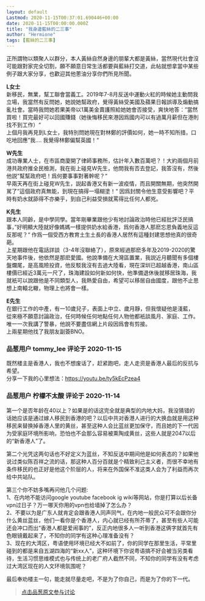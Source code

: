 ```yaml
---
layout: default
Lastmod: 2020-11-15T00:37:01.690446+00:00
date: 2020-11-15T00:00:00.000Z
title: "我身邊藍絲的二三事"
author: "Hermione"
tags: [藍絲的二三事]
---
```


正所謂物以類聚人以群分，本人黃絲自然身邊的朋輩大都是黃絲，當然現代社會沒可能跟對家完全切割，願不願意日常生活都要與藍絲打交道，此帖就想拿當中某些例子跟大家分享，也歡迎其他蔥油分享你們所見所聞。  
  
**L女士**  
新移民，無業，幫工聯會當義工。2019年7-8月反送中運動火紅的時候她主動問我立場，我當然有反問她，她說她幫政府，覺得黃絲受美國及蘋果日報誤導及煽動搞亂社會。當時我問她若果美帝以1萬美金賣護照給她她會否接受，爽快地答：”當然買啦！買完最好可以回國賺錢（她後悔移民來港因爲國内可以有過萬月薪但在港則找不到工作）“  
上個月我再見到L女士，我特別問她現在對林鄭的評價如何，她一時不知所措，口吃地回應”我.... 我覺得林鄭偏幫英國！“  
  
**W先生**  
成功專業人士，在市區商廈開了律師事務所，估計年入數百萬吧？！大約兩個月前港共政府推全民檢測，我在街上碰見W先生，他問我有否去登記，我答沒有，然後他説”幫幫政府吧！爲何要事事對著幹呢？“  
早兩天再在街上碰見W先生，説起香港又有新一波疫情，而且開關無期，他突然開駡了”這個政府真無能，到現在搞得一塌糊塗！“ 因爲封關令他生意受影響吧？平時有奶水就舔得不亦樂乎，到自己利益受損就罵得比任何人都兇。   
  
**K先生**  
跟本人同齡，是中學同學。當年剛畢業跟他少有地討論政治時他已經批評泛民搞事，”好明顯大陸就好像媽媽一樣提供奶水給香港，爲何香港人那麽忘恩負義地反這反那呢？“ 作爲一個受西方教育土生土長的香港人居然有這種封建思想他真的很奇葩。  
上星期跟他在電話詳談（3-4年沒聯絡了），原來經過那麽多年及2019-2020的驚天地事件後，他依然是那麽愛國。他說準備在大灣區置業，我説近月聽聞有多個樓盤爛尾，是高風險投資，他反駁我沒有去過大陸看，現在深圳已超越香港，南山區樓價已經近3萬元一尺了，珠海建設如何新如何快，他準備退休後就移居珠海，我就衹可以說跟他是不同類型人，我熱愛自由，希望可以移居自由國度，跟他不止思想上南轅北轍，物理上也將會一樣。  
  
**E先生**  
在銀行工作的中產，有一10歲兒子，表面上中立、歲月靜，但我懷疑他是淺藍，從來極不願意討論政治，任何時候任何地點任何人物他都衹談風月、家庭、工作。唯一一次我講了警暴，他說不要盡信網上片段因爲會有剪接。  
上兩星期他找了我朋友副簽BNO。

            
### 品葱用户 **tommy_lee** 评论于 2020-11-15
        
既然楼主是香港人，我也不想废话了，赶紧跑吧，走人走资是香港人最后的反抗与希望。  
分享一下我的心里想法：https://youtu.be/ty5kEcPzea4
        


            
### 品葱用户 **柠檬不太酸** 评论于 2020-11-14
        
第一个是否年龄在40以上？如果是的话这完全就是典型的内地大妈，我没猜错的话她应该是通过嫁人移民到香港的吧？以后中共对香港人进行的大换血就是用这种移民来替换掉香港人里的黄丝，甚至这种人会比蓝丝更加保守，而且她的下一代因为受家庭环境所影响，恐怕也不会那么容易被熏陶成黄丝，这些人就是2047以后的“新香港人”了。  
  
第二个光凭这两句话也不好定义为蓝丝，不知反送中期间他是如何表态的？如果他说过类似陈百祥之流的话，那这种人百分百就是个精致利己主义者，而很不幸地有条件移民的也正好是他这个阶层的人，将来在外国保不准这类人会为了利益而再次给中共站队。  
  
第三个你不妨多嘴再问他几个问题:  
1、在内地不能访问google youtube facebook ig wiki等网站，你是打算以后长备vpn过日子？万一哪天你用的vpn也给墙掉了怎么办？  
2、不要以为是广东人就肯定会跟香港人同声同气，在内地一般民众可不会跟你分什么黄丝蓝丝，他们一看你是个香港人，内心就已经有所芥蒂了，甚至有些人可能还会冲口而出“香港人都是爱闹事的”，反正内地很多人一听到香港这俩字就首先有色眼镜戴起来了，不知你的同学有这种心理准备没有？  
3、现在的大湾区，粤语使用环境已经大不如前了，你的同学在那里生活，平常里碰到的都是来自五湖四海的“新xx人”，这种环境下你说粤语搞不好会被当另类看待，生活习惯思维模式也与传统上的老广府人截然不同，不知你的同学有没有考虑过大湾区现在的人文环境氛围呢？  
  
最后奉劝楼主一句，能走就尽量走吧，不是为了你自己，而是为了你的下一代。
        






> [点击品葱原文参与讨论](https://pincong.rocks/article/26331)

